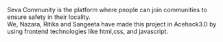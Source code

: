 Seva Community is the platform where people can join communities to ensure safety in their locality. <br>
We, Nazara, Ritika and Sangeeta have made this project in Acehack3.0 by using frontend technologies like html,css, and javascript. <br>
